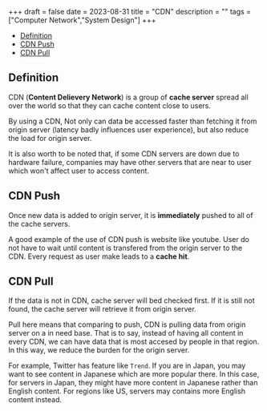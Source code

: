 +++
draft = false
date = 2023-08-31
title = "CDN"
description = ""
tags = ["Computer Network","System Design"]
+++

* [Definition](#definition)
* [CDN Push](#cdn-push)
* [CDN Pull](#cdn-pull)

## Definition
CDN (**Content Delievery Network**) is a group of **cache server** spread all over the world so that they can cache content close to users.

By using a CDN, Not only can data be accessed faster than fetching it from origin server (latency badly influences user experience), but also reduce the load for origin server.

It is also worth to be noted that, if some CDN servers are down due to hardware failure, companies may have other servers that are near to user which won't affect user to access content.


## CDN Push
Once new data is added to origin server, it is **immediately** pushed to all of the cache servers.

A good example of the use of CDN push is website like youtube. User do not have to wait until content is transfered from the origin server to the CDN. Every request as user make leads to a **cache hit**.

## CDN Pull
If the data is not in CDN, cache server will bed checked first. If it is still not found, the cache server will retrieve it from origin server.

Pull here means that comparing to push, CDN is pulling data from origin server on a in need base. That is to say,
instead of having all content in every CDN, we can have data that is most accesed by people in that region. In this way, we reduce the burden for the origin server.

For example, Twitter has feature like `Trend`. If you are in Japan, you may want to see content in Japanese which are more popular there. In this case, for servers in Japan, they might have more content in Japanese rather than English content. For regions like US, servers may contains more English content instead.
